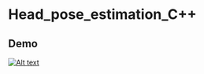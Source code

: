 # Head_pose_estimation_C++
 
## Demo
[![Alt text](https://img.youtube.com/vi/VID/0.jpg)](https://www.youtube.com/watch?v=9fd6_hVzUtc&feature=youtu.be)
